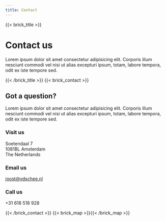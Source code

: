 ```yaml
---
title: Contact
---
```

{{< brick_title >}}

# Contact us

Lorem ipsum dolor sit amet consectetur adipisicing elit. Corporis illum nesciunt commodi vel nisi ut alias excepturi ipsum, totam, labore tempora, odit ex iste tempore sed.

{{< /brick_title >}}
{{< brick_contact >}}

## Got a question?

Lorem ipsum dolor sit amet consectetur adipisicing elit. Corporis illum nesciunt commodi vel nisi ut alias excepturi ipsum, totam, labore tempora, odit ex iste tempore sed.

### Visit us

Soetendaal 7  
1081BL Amsterdam  
The Netherlands

### Email us

joost@vdschee.nl

### Call us

+31 618 518 928


{{< /brick_contact >}}
{{< brick_map >}}{{< /brick_map >}}